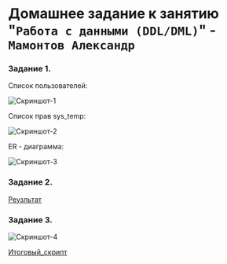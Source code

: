 # Домашнее задание к занятию "`Работа с данными (DDL/DML)`" - `Мамонтов Александр`


### Задание 1.

Список пользователей:

![Скриншот-1](https://github.com/Zzeting/sys-git-hw2/blob/main/img/list_users.PNG)

Список прав sys_temp:

![Скриншот-2](https://github.com/Zzeting/sys-git-hw2/blob/main/img/user_grant.PNG)

ER - диаграмма:

![Скриншот-3](https://github.com/Zzeting/sys-git-hw2/blob/main/img/diaram.PNG)

### Задание 2. 


[Реузльтат](https://github.com/Zzeting/sys-git-hw2/blob/main/text2.txt)


### Задание 3. 


![Скриншот-4](https://github.com/Zzeting/sys-git-hw2/blob/main/img/user_revoke.PNG)


[Итоговый_скрипт](https://github.com/Zzeting/sys-git-hw2/blob/main/script.sql)
